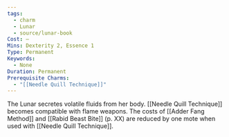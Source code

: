 ```yaml
---
tags:
  - charm
  - Lunar
  - source/lunar-book
Cost: —
Mins: Dexterity 2, Essence 1
Type: Permanent
Keywords:
  - None
Duration: Permanent
Prerequisite Charms:
  - "[[Needle Quill Technique]]"
---
```

The Lunar secretes volatile fluids from her body. [[Needle Quill Technique]] becomes compatible with flame weapons. The costs of [[Adder Fang Method]] and [[Rabid Beast Bite]] (p. XX) are reduced by one mote when used with [[Needle Quill Technique]].